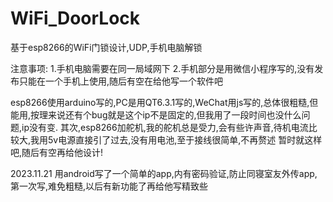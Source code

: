 # WiFi_DoorLock
基于esp8266的WiFi门锁设计,UDP,手机电脑解锁

注意事项:
1.手机电脑需要在同一局域网下
2.手机部分是用微信小程序写的,没有发布只能在一个手机上使用,随后有空在给他写一个软件吧

esp8266使用arduino写的,PC是用QT6.3.1写的,WeChat用js写的,总体很粗糙,但能用,按理来说还有个bug就是这个ip不是固定的,但我用了一段时间也没什么问题,ip没有变.
其次,esp8266加舵机,我的舵机总是受力,会有些许声音,待机电流比较大,我用5v电源直接引了过去,没有用电池,至于接线很简单,不再赘述
暂时就这样吧,随后有空再给他设计!

2023.11.21
用android写了一个简单的app,内有密码验证,防止同寝室友外传app,第一次写,难免粗糙,以后有新功能了再给他写精致些
